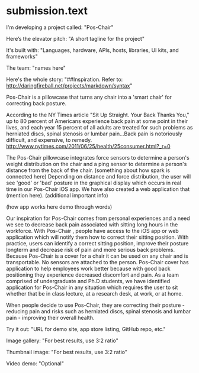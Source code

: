 # submission.text

I'm developing a project called: "Pos-Chair"

Here’s the elevator pitch: "A short tagline for the project"

It's built with: "Languages, hardware, APIs, hosts, libraries, UI kits, and frameworks"

The team: "names here"

Here's the whole story: 
"##Inspiration. Refer to: http://daringfireball.net/projects/markdown/syntax"

Pos-Chair is a pillowcase that turns any chair into a 'smart chair' for correcting back posture. 

According to the NY Times article "Sit Up Straight. Your Back Thanks You," up to 80 percent of Americans experience back pain at some point in their lives, and each year 15 percent of all adults are treated for such problems as herniated discs, spinal stenosis or lumbar pain...Back pain is notoriously difficult, and expensive, to remedy.  http://www.nytimes.com/2011/06/25/health/25consumer.html?_r=0

The Pos-Chair pillowcase integrates force sensors to determine a person's weight distribution on the chair and a ping sensor to determine a person's distance from the back of the chair. (something about how spark is connected here) Depending on distance and force distribution, the user will see 'good' or 'bad' posture in the graphical display which occurs in real time in our Pos-Chair iOS app.  We have also created a web application that (mention here). (additional important info)

(how app works here demo through words)

Our inspiration for Pos-Chair comes from personal experiences and a need we see to decrease back pain associated with sitting long hours in the workforce. With Pos-Chair , people have access to the iOS app or web application which will notify them how to correct their sitting position. With practice, users can identify a correct sitting position, improve their posture longterm and decrease risk of pain and more serious back problems. Because Pos-Chair is a cover for a chair it can be used on any chair and is transportable. No sensors are attached to the person. Pos-Chair cover has application to help employees work better because with good back positioning they experience decreased discomfort and pain. As a team comprised of undergraduate and Ph.D students, we have identified application for Pos-Chair in any situation which requires the user to sit whether that be in class lecture, at a research desk, at work, or at home.  

When people decide to use Pos-Chair, they are correcting their posture - reducing pain and risks such as herniated discs, spinal stenosis and lumbar pain - improving their overall health. 


Try it out: "URL for demo site, app store listing, GitHub repo, etc."

Image gallery: "For best results, use 3:2 ratio"

Thumbnail image: "For best results, use 3:2 ratio"

Video demo: "Optional"





